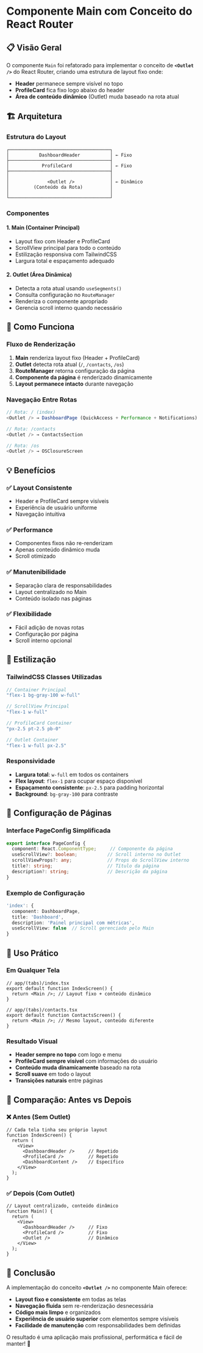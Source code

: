 # Componente Main com Conceito <Outlet /> do React Router

## 📋 Visão Geral

O componente `Main` foi refatorado para implementar o conceito de **`<Outlet />`** do React Router, criando uma estrutura de layout fixo onde:

- **Header** permanece sempre visível no topo
- **ProfileCard** fica fixo logo abaixo do header
- **Área de conteúdo dinâmico** (Outlet) muda baseado na rota atual

## 🏗️ Arquitetura

### Estrutura do Layout

```
┌─────────────────────────────────────┐
│           DashboardHeader           │ ← Fixo
├─────────────────────────────────────┤
│            ProfileCard              │ ← Fixo
├─────────────────────────────────────┤
│                                     │
│              <Outlet />             │ ← Dinâmico
│         (Conteúdo da Rota)          │
│                                     │
└─────────────────────────────────────┘
```

### Componentes

#### 1. **Main** (Container Principal)
- Layout fixo com Header e ProfileCard
- ScrollView principal para todo o conteúdo
- Estilização responsiva com TailwindCSS
- Largura total e espaçamento adequado

#### 2. **Outlet** (Área Dinâmica)
- Detecta a rota atual usando `useSegments()`
- Consulta configuração no `RouteManager`
- Renderiza o componente apropriado
- Gerencia scroll interno quando necessário

## 🚀 Como Funciona

### Fluxo de Renderização

1. **Main** renderiza layout fixo (Header + ProfileCard)
2. **Outlet** detecta rota atual (`/`, `/contacts`, `/os`)
3. **RouteManager** retorna configuração da página
4. **Componente da página** é renderizado dinamicamente
5. **Layout permanece intacto** durante navegação

### Navegação Entre Rotas

```typescript
// Rota: / (index)
<Outlet /> → DashboardPage (QuickAccess + Performance + Notifications)

// Rota: /contacts  
<Outlet /> → ContactsSection

// Rota: /os
<Outlet /> → OSClosureScreen
```

## 💡 Benefícios

### ✅ **Layout Consistente**
- Header e ProfileCard sempre visíveis
- Experiência de usuário uniforme
- Navegação intuitiva

### ✅ **Performance**
- Componentes fixos não re-renderizam
- Apenas conteúdo dinâmico muda
- Scroll otimizado

### ✅ **Manutenibilidade**
- Separação clara de responsabilidades
- Layout centralizado no Main
- Conteúdo isolado nas páginas

### ✅ **Flexibilidade**
- Fácil adição de novas rotas
- Configuração por página
- Scroll interno opcional

## 🎨 Estilização

### TailwindCSS Classes Utilizadas

```typescript
// Container Principal
"flex-1 bg-gray-100 w-full"

// ScrollView Principal  
"flex-1 w-full"

// ProfileCard Container
"px-2.5 pt-2.5 pb-0"

// Outlet Container
"flex-1 w-full px-2.5"
```

### Responsividade
- **Largura total**: `w-full` em todos os containers
- **Flex layout**: `flex-1` para ocupar espaço disponível
- **Espaçamento consistente**: `px-2.5` para padding horizontal
- **Background**: `bg-gray-100` para contraste

## 🔧 Configuração de Páginas

### Interface PageConfig Simplificada

```typescript
export interface PageConfig {
  component: React.ComponentType;     // Componente da página
  useScrollView?: boolean;           // Scroll interno no Outlet
  scrollViewProps?: any;             // Props do ScrollView interno
  title?: string;                    // Título da página
  description?: string;              // Descrição da página
}
```

### Exemplo de Configuração

```typescript
'index': {
  component: DashboardPage,
  title: 'Dashboard',
  description: 'Painel principal com métricas',
  useScrollView: false  // Scroll gerenciado pelo Main
}
```

## 📱 Uso Prático

### Em Qualquer Tela

```tsx
// app/(tabs)/index.tsx
export default function IndexScreen() {
  return <Main />; // Layout fixo + conteúdo dinâmico
}

// app/(tabs)/contacts.tsx  
export default function ContactsScreen() {
  return <Main />; // Mesmo layout, conteúdo diferente
}
```

### Resultado Visual

- **Header sempre no topo** com logo e menu
- **ProfileCard sempre visível** com informações do usuário
- **Conteúdo muda dinamicamente** baseado na rota
- **Scroll suave** em todo o layout
- **Transições naturais** entre páginas

## 🔄 Comparação: Antes vs Depois

### ❌ **Antes** (Sem Outlet)
```tsx
// Cada tela tinha seu próprio layout
function IndexScreen() {
  return (
    <View>
      <DashboardHeader />     // Repetido
      <ProfileCard />         // Repetido  
      <DashboardContent />    // Específico
    </View>
  );
}
```

### ✅ **Depois** (Com Outlet)
```tsx
// Layout centralizado, conteúdo dinâmico
function Main() {
  return (
    <View>
      <DashboardHeader />     // Fixo
      <ProfileCard />         // Fixo
      <Outlet />              // Dinâmico
    </View>
  );
}
```

## 🎯 Conclusão

A implementação do conceito **`<Outlet />`** no componente Main oferece:

- **Layout fixo e consistente** em todas as telas
- **Navegação fluida** sem re-renderização desnecessária
- **Código mais limpo** e organizados
- **Experiência de usuário superior** com elementos sempre visíveis
- **Facilidade de manutenção** com responsabilidades bem definidas

O resultado é uma aplicação mais profissional, performática e fácil de manter! 🚀